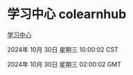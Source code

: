 # 学习中心 colearnhub
[学习中心](http://219.139.197.74:56308/colearnhub/)

2024年 10月 30日 星期三 10:00:02 CST

2024年 10月 30日 星期三 02:00:02 GMT
